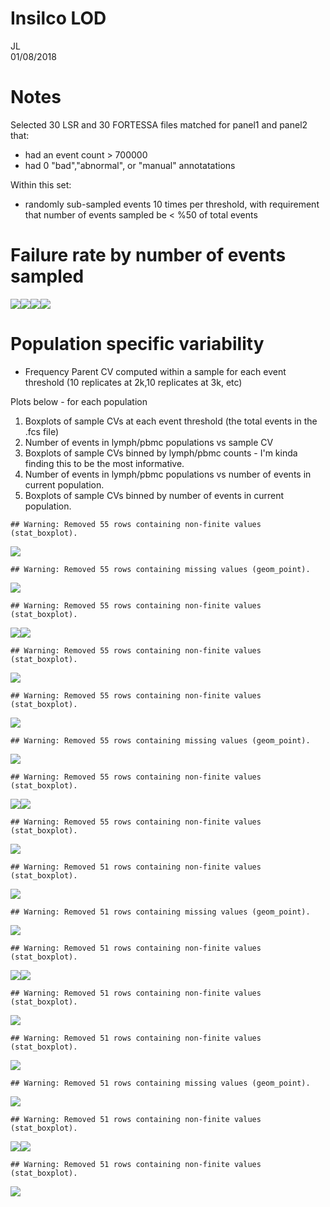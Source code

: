 # Insilco LOD
JL  
01/08/2018  


# Notes

Selected 30 LSR and 30 FORTESSA files matched for panel1 and panel2 that:

- had an event count > 700000
- had 0 "bad","abnormal", or "manual" annotatations

Within this set:

- randomly sub-sampled events 10 times per threshold, with requirement that number of events sampled be < %50 of total events









# Failure rate by number of events sampled
![](Insilico_V10_V2_trim_files/figure-html/unnamed-chunk-2-1.png)<!-- -->![](Insilico_V10_V2_trim_files/figure-html/unnamed-chunk-2-2.png)<!-- -->![](Insilico_V10_V2_trim_files/figure-html/unnamed-chunk-2-3.png)<!-- -->![](Insilico_V10_V2_trim_files/figure-html/unnamed-chunk-2-4.png)<!-- -->

# Population specific variability


- Frequency Parent CV computed within a sample for each event threshold (10 replicates at 2k,10 replicates at 3k, etc)

Plots below - for each population

1. Boxplots of sample CVs at each event threshold (the total events in the .fcs file)
2. Number of events in lymph/pbmc populations vs sample CV
4. Boxplots of sample CVs binned by lymph/pbmc counts - I'm kinda finding this to be the most informative. 
5. Number of events in lymph/pbmc populations vs number of events in current population.
6. Boxplots of sample CVs binned by number of events in current population.



```
## Warning: Removed 55 rows containing non-finite values (stat_boxplot).
```

![](Insilico_V10_V2_trim_files/figure-html/unnamed-chunk-3-1.png)<!-- -->

```
## Warning: Removed 55 rows containing missing values (geom_point).
```

![](Insilico_V10_V2_trim_files/figure-html/unnamed-chunk-3-2.png)<!-- -->

```
## Warning: Removed 55 rows containing non-finite values (stat_boxplot).
```

![](Insilico_V10_V2_trim_files/figure-html/unnamed-chunk-3-3.png)<!-- -->![](Insilico_V10_V2_trim_files/figure-html/unnamed-chunk-3-4.png)<!-- -->

```
## Warning: Removed 55 rows containing non-finite values (stat_boxplot).
```

![](Insilico_V10_V2_trim_files/figure-html/unnamed-chunk-3-5.png)<!-- -->

```
## Warning: Removed 55 rows containing non-finite values (stat_boxplot).
```

![](Insilico_V10_V2_trim_files/figure-html/unnamed-chunk-3-6.png)<!-- -->

```
## Warning: Removed 55 rows containing missing values (geom_point).
```

![](Insilico_V10_V2_trim_files/figure-html/unnamed-chunk-3-7.png)<!-- -->

```
## Warning: Removed 55 rows containing non-finite values (stat_boxplot).
```

![](Insilico_V10_V2_trim_files/figure-html/unnamed-chunk-3-8.png)<!-- -->![](Insilico_V10_V2_trim_files/figure-html/unnamed-chunk-3-9.png)<!-- -->

```
## Warning: Removed 55 rows containing non-finite values (stat_boxplot).
```

![](Insilico_V10_V2_trim_files/figure-html/unnamed-chunk-3-10.png)<!-- -->

```
## Warning: Removed 51 rows containing non-finite values (stat_boxplot).
```

![](Insilico_V10_V2_trim_files/figure-html/unnamed-chunk-3-11.png)<!-- -->

```
## Warning: Removed 51 rows containing missing values (geom_point).
```

![](Insilico_V10_V2_trim_files/figure-html/unnamed-chunk-3-12.png)<!-- -->

```
## Warning: Removed 51 rows containing non-finite values (stat_boxplot).
```

![](Insilico_V10_V2_trim_files/figure-html/unnamed-chunk-3-13.png)<!-- -->![](Insilico_V10_V2_trim_files/figure-html/unnamed-chunk-3-14.png)<!-- -->

```
## Warning: Removed 51 rows containing non-finite values (stat_boxplot).
```

![](Insilico_V10_V2_trim_files/figure-html/unnamed-chunk-3-15.png)<!-- -->

```
## Warning: Removed 51 rows containing non-finite values (stat_boxplot).
```

![](Insilico_V10_V2_trim_files/figure-html/unnamed-chunk-3-16.png)<!-- -->

```
## Warning: Removed 51 rows containing missing values (geom_point).
```

![](Insilico_V10_V2_trim_files/figure-html/unnamed-chunk-3-17.png)<!-- -->

```
## Warning: Removed 51 rows containing non-finite values (stat_boxplot).
```

![](Insilico_V10_V2_trim_files/figure-html/unnamed-chunk-3-18.png)<!-- -->![](Insilico_V10_V2_trim_files/figure-html/unnamed-chunk-3-19.png)<!-- -->

```
## Warning: Removed 51 rows containing non-finite values (stat_boxplot).
```

![](Insilico_V10_V2_trim_files/figure-html/unnamed-chunk-3-20.png)<!-- -->
